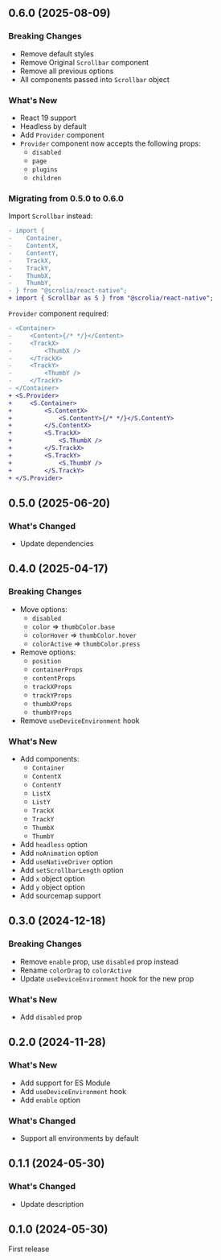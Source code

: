 ## 0.6.0 (2025-08-09)

### Breaking Changes

- Remove default styles
- Remove Original `Scrollbar` component
- Remove all previous options
- All components passed into `Scrollbar` object

### What's New

- React 19 support
- Headless by default
- Add `Provider` component
- `Provider` component now accepts the following props:
    - `disabled`
    - `page`
    - `plugins`
    - `children`

### Migrating from 0.5.0 to 0.6.0

Import `Scrollbar` instead:

```diff
- import {
-    Container,
-    ContentX,
-    ContentY,
-    TrackX,
-    TrackY,
-    ThumbX,
-    ThumbY,
- } from "@scrolia/react-native";
+ import { Scrollbar as S } from "@scrolia/react-native";
```

`Provider` component required:

```diff
- <Container>
-     <Content>{/* */}</Content>
-     <TrackX>
-         <ThumbX />
-     </TrackX>
-     <TrackY>
-         <ThumbY />
-     </TrackY>
- </Container>
+ <S.Provider>
+     <S.Container>
+         <S.ContentX>
+             <S.ContentY>{/* */}</S.ContentY>
+         </S.ContentX>
+         <S.TrackX>
+             <S.ThumbX />
+         </S.TrackX>
+         <S.TrackY>
+             <S.ThumbY />
+         </S.TrackY>
+ </S.Provider>
```

## 0.5.0 (2025-06-20)

### What's Changed

- Update dependencies

## 0.4.0 (2025-04-17)

### Breaking Changes

- Move options:
    - `disabled`
    - `color` => `thumbColor.base`
    - `colorHover` => `thumbColor.hover`
    - `colorActive` => `thumbColor.press`
- Remove options:
    - `position`
    - `containerProps`
    - `contentProps`
    - `trackXProps`
    - `trackYProps`
    - `thumbXProps`
    - `thumbYProps`
- Remove `useDeviceEnvironment` hook

### What's New

- Add components:
    - `Container`
    - `ContentX`
    - `ContentY`
    - `ListX`
    - `ListY`
    - `TrackX`
    - `TrackY`
    - `ThumbX`
    - `ThumbY`
- Add `headless` option
- Add `noAnimation` option
- Add `useNativeDriver` option
- Add `setScrollbarLength` option
- Add `x` object option
- Add `y` object option
- Add sourcemap support

## 0.3.0 (2024-12-18)

### Breaking Changes

- Remove `enable` prop, use `disabled` prop instead
- Rename `colorDrag` to `colorActive`
- Update `useDeviceEnvironment` hook for the new prop

### What's New

- Add `disabled` prop

## 0.2.0 (2024-11-28)

### What's New

- Add support for ES Module
- Add `useDeviceEnvironment` hook
- Add `enable` option

### What's Changed

- Support all environments by default

## 0.1.1 (2024-05-30)

### What's Changed

- Update description

## 0.1.0 (2024-05-30)

First release

